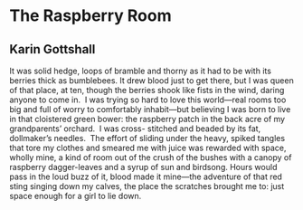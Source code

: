 # The Raspberry Room
## Karin Gottshall
It was solid hedge, loops of bramble and thorny
as it had to be with its berries thick as bumblebees.
It drew blood just to get there, but I was queen
of that place, at ten, though the berries shook like fists
in the wind, daring anyone to come in.  I was trying
so hard to love this world—real rooms too big and full
of worry to comfortably inhabit—but believing I was born
to live in that cloistered green bower: the raspberry patch
in the back acre of my grandparents’ orchard.  I was cross-
stitched and beaded by its fat, dollmaker’s needles.  The effort
of sliding under the heavy, spiked tangles that tore
my clothes and smeared me with juice was rewarded
with space, wholly mine, a kind of room out of
the crush of the bushes with a canopy of raspberry
dagger-leaves and a syrup of sun and birdsong.
Hours would pass in the loud buzz of it, blood
made it mine—the adventure of that red sting singing
down my calves, the place the scratches brought me to:
just space enough for a girl to lie down.